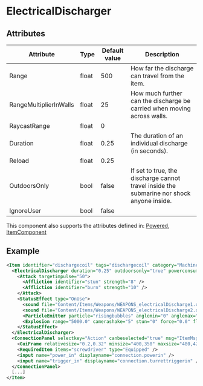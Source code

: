 # ElectricalDischarger


## Attributes

| Attribute              | Type  | Default value | Description                                                                               |
|------------------------|-------|---------------|-------------------------------------------------------------------------------------------|
| Range                  | float | 500           | How far the discharge can travel from the item.                                           |
| RangeMultiplierInWalls | float | 25            | How much further can the discharge be carried when moving across walls.                   |
| RaycastRange           | float | 0             |                                                                                           |
| Duration               | float | 0.25          | The duration of an individual discharge (in seconds).                                     |
| Reload                 | float | 0.25          |                                                                                           |
| OutdoorsOnly           | bool  | false         | If set to true, the discharge cannot travel inside the submarine nor shock anyone inside. |
| IgnoreUser             | bool  | false         |                                                                                           |

This component also supports the attributes defined in: [Powered](Powered.md), [ItemComponent](ItemComponent.md)


## Example
```xml
<Item identifier="dischargecoil" tags="dischargecoil" category="Machine,Weapon" Scale="0.5">
  <ElectricalDischarger duration="0.25" outdoorsonly="true" powerconsumption="10000">
    <Attack targetimpulse="50">
      <Affliction identifier="stun" strength="8" />
      <Affliction identifier="burn" strength="10" />
    </Attack>
    <StatusEffect type="OnUse">
      <sound file="Content/Items/Weapons/WEAPONS_electricalDischarge1.ogg" range="20000" selectionmode="random" />
      <sound file="Content/Items/Weapons/WEAPONS_electricalDischarge2.ogg" range="20000" />
      <ParticleEmitter particle="risingbubbles" anglemin="0" anglemax="360" particleamount="50" velocitymin="50" velocitymax="100" scalemin="1" scalemax="2" />
      <Explosion range="5000.0" camerashake="5" stun="0" force="0.0" flames="false" shockwave="false" sparks="true" underwaterbubble="false" />
    </StatusEffect>
  </ElectricalDischarger>
  <ConnectionPanel selectkey="Action" canbeselected="true" msg="ItemMsgRewireScrewdriver" hudpriority="10">
    <GuiFrame relativesize="0.2,0.32" minsize="400,350" maxsize="480,420" anchor="Center" style="ConnectionPanel" />
    <RequiredItem items="screwdriver" type="Equipped" />
    <input name="power_in" displayname="connection.powerin" />
    <input name="trigger_in" displayname="connection.turrettriggerin" />
  </ConnectionPanel>
  [...]
</Item>
```

